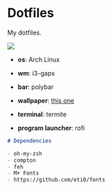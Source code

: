 # Dotfiles

My dotfiles.

![](https://i.redd.it/rjv0snjhks821.png)


- **os**: Arch Linux

- **wm**: i3-gaps

- **bar**: polybar

- **wallpaper**: [this one](https://alpha.wallhaven.cc/wallpaper/371680)

- **terminal**: termite

- **program launcher**: rofi


```markdown
# Dependencies

- oh-my-zsh
- compton
- feh
- M+ Fonts
- https://github.com/eti0/fonts
```

